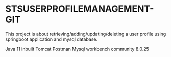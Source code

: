 # STSUSERPROFILEMANAGEMENT-GIT
This project is about retrieving/adding/updating/deleting a user profile using springboot application and mysql database.

Java 11
inbuilt Tomcat
Postman
Mysql workbench community 8.0.25
